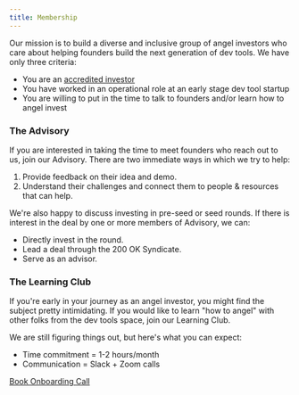 ```yaml
---
title: Membership
---
```

Our mission is to build a diverse and inclusive group of angel investors who care about helping founders build the next generation of dev tools. We have only three criteria:

- You are an [accredited investor](https://www.nerdwallet.com/blog/investing/what-is-an-accredited-investor/)
- You have worked in an operational role at an early stage dev tool startup
- You are willing to put in the time to talk to founders and/or learn how to angel invest

### The Advisory 

If you are interested in taking the time to meet founders who reach out to us, join our Advisory. There are two immediate ways in which we try to help:

1. Provide feedback on their idea and demo.
2. Understand their challenges and connect them to people &amp; resources that can help.

We're also happy to discuss investing in pre-seed or seed rounds. If there is interest in the deal by one or more members of Advisory, we can:

- Directly invest in the round.
- Lead a deal through the 200 OK Syndicate.
- Serve as an advisor.

### The Learning Club

If you're early in your journey as an angel investor, you might find the subject pretty intimidating. If you would like to learn "how to angel" with other folks from the dev tools space, join our Learning Club.

We are still figuring things out, but here's what you can expect:

- Time commitment = 1-2 hours/month
- Communication = Slack + Zoom calls

<div class="cta"><a href="http://calendly.com/carter-rabasa">Book Onboarding Call</a></div>
